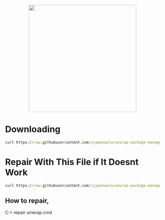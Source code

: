 <p align="center">
<img src="https://github.com/sjapanwala/unwrap-package-manager/assets/92124191/151df451-49d2-49ca-948a-f22d27ea7332" width="350" lenght="350">
</p>

# Downloading
```cmd
curl https://raw.githubusercontent.com/sjapanwala/unwrap-package-manager/main/.packages/unwrap.cmd -o unwrap.cmd
```
# Repair With This File if It Doesnt Work
```cmd
curl https://raw.githubusercontent.com/sjapanwala/unwrap-package-manager/main/.packages/repair.cmd -o repair.cmd
```

## How to repair,
C:\> repair unwrap.cmd
